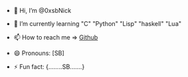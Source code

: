 - 👋 Hi, I’m @0xsbNick

- 🌱 I’m currently learning "C" "Python" "Lisp" "haskell" "Lua"
- 📫 How to reach me => [Github](https://github.com/0xsbNick)
- 😄 Pronouns: [SB]
- ⚡ Fun fact: {........SB.......}

<!---
0xsbNick/0xsbNick is a ✨ special ✨ repository because its `README.md` (this file) appears on your GitHub profile.
You can click the Preview link to take a look at your changes.
--->

